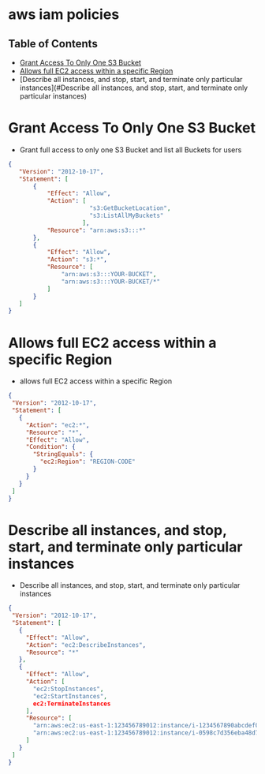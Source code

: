 # aws iam policies

## Table of Contents
 - [Grant Access To Only One S3 Bucket](#grant-access-to-only-one-s3-bucket)
 - [Allows full EC2 access within a specific Region](#allows-full-ec2-access-within-a-specific-region)
 - [Describe all instances, and stop, start, and terminate only particular instances](#Describe all instances, and stop, start, and terminate only particular instances)


# Grant Access To Only One S3 Bucket
 - Grant full access to only one S3 Bucket and list all Buckets for users
 ```json
 {
    "Version": "2012-10-17",
    "Statement": [
        {
            "Effect": "Allow",
            "Action": [
                        "s3:GetBucketLocation",
                        "s3:ListAllMyBuckets"
                      ],
            "Resource": "arn:aws:s3:::*"
        },
        {
            "Effect": "Allow",
            "Action": "s3:*",
            "Resource": [
                "arn:aws:s3:::YOUR-BUCKET",
                "arn:aws:s3:::YOUR-BUCKET/*"
            ]
        }
    ]
}
 ```
 
# Allows full EC2 access within a specific Region
 - allows full EC2 access within a specific Region
 ```json
 {
  "Version": "2012-10-17",
  "Statement": [
    {
      "Action": "ec2:*",
      "Resource": "*",
      "Effect": "Allow",
      "Condition": {
        "StringEquals": {
          "ec2:Region": "REGION-CODE"
        }
      }
    }
  ]
}
 ```

# Describe all instances, and stop, start, and terminate only particular instances
 - Describe all instances, and stop, start, and terminate only particular instances
 ```json
{
  "Version": "2012-10-17",
  "Statement": [
    {
      "Effect": "Allow",
      "Action": "ec2:DescribeInstances",
      "Resource": "*"
    },
    {
      "Effect": "Allow",
      "Action": [
        "ec2:StopInstances",
        "ec2:StartInstances",
        ec2:TerminateInstances
      ],
      "Resource": [
        "arn:aws:ec2:us-east-1:123456789012:instance/i-1234567890abcdef0",
        "arn:aws:ec2:us-east-1:123456789012:instance/i-0598c7d356eba48d7"
      ]
    }
  ]
}
 ```
